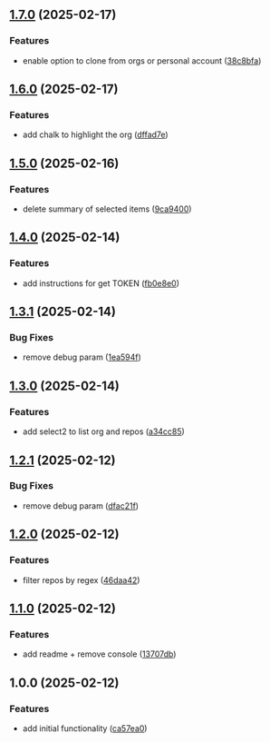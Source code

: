 ## [1.7.0](https://github.com/rodbe-io/ghx/compare/v1.6.0...v1.7.0) (2025-02-17)


### Features

* enable option to clone from orgs or personal account ([38c8bfa](https://github.com/rodbe-io/ghx/commit/38c8bfab4952cd8bed2d6aee103f6c2b63bc4a62))

## [1.6.0](https://github.com/rodbe-io/ghx/compare/v1.5.0...v1.6.0) (2025-02-17)


### Features

* add chalk to highlight the org ([dffad7e](https://github.com/rodbe-io/ghx/commit/dffad7edb996214e7a55aee1ec44a1bb52ab9535))

## [1.5.0](https://github.com/rodbe-io/ghx/compare/v1.4.0...v1.5.0) (2025-02-16)


### Features

* delete summary of selected items ([9ca9400](https://github.com/rodbe-io/ghx/commit/9ca94002607e3ef49dece3c0d0b9f4a5182c1565))

## [1.4.0](https://github.com/rodbe-io/ghx/compare/v1.3.1...v1.4.0) (2025-02-14)


### Features

* add instructions for get TOKEN ([fb0e8e0](https://github.com/rodbe-io/ghx/commit/fb0e8e0c9e91997061bb356709150443617c797b))

## [1.3.1](https://github.com/rodbe-io/ghx/compare/v1.3.0...v1.3.1) (2025-02-14)


### Bug Fixes

* remove debug param ([1ea594f](https://github.com/rodbe-io/ghx/commit/1ea594ff2264b63612864aaa44e440e364e0cbc4))

## [1.3.0](https://github.com/rodbe-io/ghx/compare/v1.2.1...v1.3.0) (2025-02-14)


### Features

* add select2 to list org and repos ([a34cc85](https://github.com/rodbe-io/ghx/commit/a34cc85db76b18b8d1ea05920a8797a1795f4f00))

## [1.2.1](https://github.com/rodbe-io/ghx/compare/v1.2.0...v1.2.1) (2025-02-12)


### Bug Fixes

* remove debug param ([dfac21f](https://github.com/rodbe-io/ghx/commit/dfac21fd6ff746444185fbdc13ccb7771a026e93))

## [1.2.0](https://github.com/rodbe-io/ghx/compare/v1.1.0...v1.2.0) (2025-02-12)


### Features

* filter repos by regex ([46daa42](https://github.com/rodbe-io/ghx/commit/46daa42dd934c6262e9d99f66aadfd95e797eced))

## [1.1.0](https://github.com/rodbe-io/ghx/compare/v1.0.0...v1.1.0) (2025-02-12)


### Features

* add readme + remove console ([13707db](https://github.com/rodbe-io/ghx/commit/13707dbea9619d2490ff74fc3f6aa9d5cb8d814c))

## 1.0.0 (2025-02-12)


### Features

* add initial functionality ([ca57ea0](https://github.com/rodbe-io/ghx/commit/ca57ea06bdb5a32a5a6cd23d3e88ec6be76274dd))

